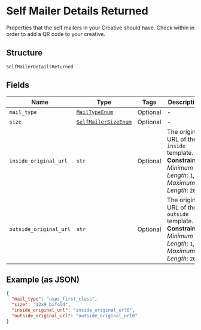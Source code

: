
# Self Mailer Details Returned

Properties that the self mailers in your Creative should have. Check within in order to add a QR code to your creative.

## Structure

`SelfMailerDetailsReturned`

## Fields

| Name | Type | Tags | Description |
|  --- | --- | --- | --- |
| `mail_type` | [`MailTypeEnum`](../../doc/models/mail-type-enum.md) | Optional | - |
| `size` | [`SelfMailerSizeEnum`](../../doc/models/self-mailer-size-enum.md) | Optional | - |
| `inside_original_url` | `str` | Optional | The original URL of the `inside` template.<br>**Constraints**: *Minimum Length*: `1`, *Maximum Length*: `2083` |
| `outside_original_url` | `str` | Optional | The original URL of the `outside` template.<br>**Constraints**: *Minimum Length*: `1`, *Maximum Length*: `2083` |

## Example (as JSON)

```json
{
  "mail_type": "usps_first_class",
  "size": "12x9_bifold",
  "inside_original_url": "inside_original_url8",
  "outside_original_url": "outside_original_url0"
}
```

